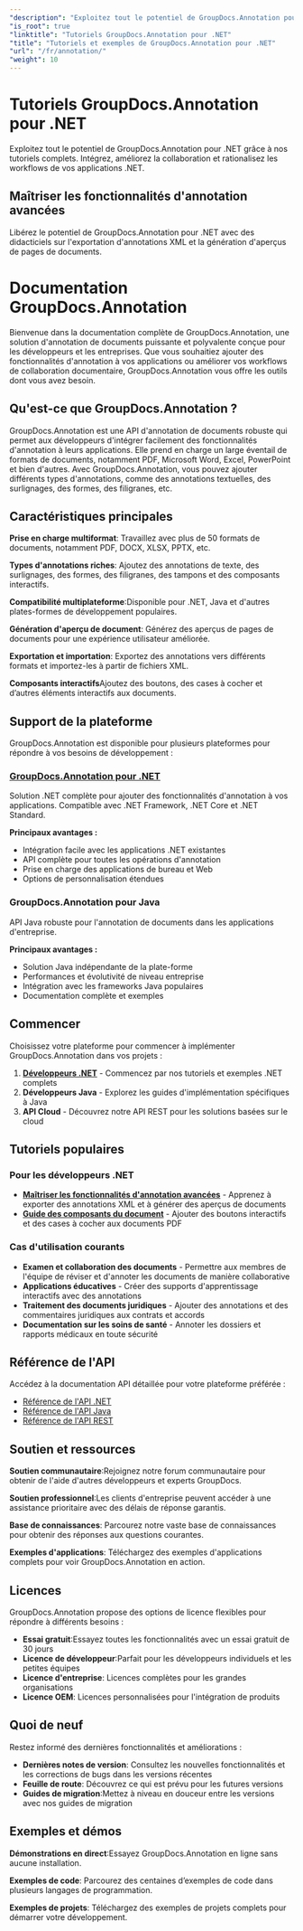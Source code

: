 ```yaml
---
"description": "Exploitez tout le potentiel de GroupDocs.Annotation pour .NET grâce à nos tutoriels. Intégrez-le facilement, améliorez la collaboration et rationalisez vos flux de travail."
"is_root": true
"linktitle": "Tutoriels GroupDocs.Annotation pour .NET"
"title": "Tutoriels et exemples de GroupDocs.Annotation pour .NET"
"url": "/fr/annotation/"
"weight": 10
---
```


# Tutoriels GroupDocs.Annotation pour .NET

Exploitez tout le potentiel de GroupDocs.Annotation pour .NET grâce à nos tutoriels complets. Intégrez, améliorez la collaboration et rationalisez les workflows de vos applications .NET.

## Maîtriser les fonctionnalités d'annotation avancées

Libérez le potentiel de GroupDocs.Annotation pour .NET avec des didacticiels sur l'exportation d'annotations XML et la génération d'aperçus de pages de documents.


# Documentation GroupDocs.Annotation

Bienvenue dans la documentation complète de GroupDocs.Annotation, une solution d'annotation de documents puissante et polyvalente conçue pour les développeurs et les entreprises. Que vous souhaitiez ajouter des fonctionnalités d'annotation à vos applications ou améliorer vos workflows de collaboration documentaire, GroupDocs.Annotation vous offre les outils dont vous avez besoin.

## Qu'est-ce que GroupDocs.Annotation ?

GroupDocs.Annotation est une API d'annotation de documents robuste qui permet aux développeurs d'intégrer facilement des fonctionnalités d'annotation à leurs applications. Elle prend en charge un large éventail de formats de documents, notamment PDF, Microsoft Word, Excel, PowerPoint et bien d'autres. Avec GroupDocs.Annotation, vous pouvez ajouter différents types d'annotations, comme des annotations textuelles, des surlignages, des formes, des filigranes, etc.

## Caractéristiques principales

**Prise en charge multiformat**: Travaillez avec plus de 50 formats de documents, notamment PDF, DOCX, XLSX, PPTX, etc.

**Types d'annotations riches**: Ajoutez des annotations de texte, des surlignages, des formes, des filigranes, des tampons et des composants interactifs.

**Compatibilité multiplateforme**:Disponible pour .NET, Java et d'autres plates-formes de développement populaires.

**Génération d'aperçu de document**: Générez des aperçus de pages de documents pour une expérience utilisateur améliorée.

**Exportation et importation**: Exportez des annotations vers différents formats et importez-les à partir de fichiers XML.

**Composants interactifs**Ajoutez des boutons, des cases à cocher et d’autres éléments interactifs aux documents.

## Support de la plateforme

GroupDocs.Annotation est disponible pour plusieurs plateformes pour répondre à vos besoins de développement :

### [GroupDocs.Annotation pour .NET](/annotation/net/)
Solution .NET complète pour ajouter des fonctionnalités d'annotation à vos applications. Compatible avec .NET Framework, .NET Core et .NET Standard.

**Principaux avantages :**
- Intégration facile avec les applications .NET existantes
- API complète pour toutes les opérations d'annotation
- Prise en charge des applications de bureau et Web
- Options de personnalisation étendues

### GroupDocs.Annotation pour Java
API Java robuste pour l'annotation de documents dans les applications d'entreprise.

**Principaux avantages :**
- Solution Java indépendante de la plate-forme
- Performances et évolutivité de niveau entreprise
- Intégration avec les frameworks Java populaires
- Documentation complète et exemples

## Commencer

Choisissez votre plateforme pour commencer à implémenter GroupDocs.Annotation dans vos projets :

1. **[Développeurs .NET](/annotation/net/)** - Commencez par nos tutoriels et exemples .NET complets
2. **Développeurs Java** - Explorez les guides d'implémentation spécifiques à Java
3. **API Cloud** - Découvrez notre API REST pour les solutions basées sur le cloud

## Tutoriels populaires

### Pour les développeurs .NET
- **[Maîtriser les fonctionnalités d'annotation avancées](/annotation/net/master-advanced-annotation-features/)** - Apprenez à exporter des annotations XML et à générer des aperçus de documents
- **[Guide des composants du document](/annotation/net/guide-to-document-components/)** - Ajouter des boutons interactifs et des cases à cocher aux documents PDF

### Cas d'utilisation courants
- **Examen et collaboration des documents** - Permettre aux membres de l'équipe de réviser et d'annoter les documents de manière collaborative
- **Applications éducatives** - Créer des supports d'apprentissage interactifs avec des annotations
- **Traitement des documents juridiques** - Ajouter des annotations et des commentaires juridiques aux contrats et accords
- **Documentation sur les soins de santé** - Annoter les dossiers et rapports médicaux en toute sécurité

## Référence de l'API

Accédez à la documentation API détaillée pour votre plateforme préférée :

- [Référence de l'API .NET](https://reference.groupdocs.com/annotation/net/)
- [Référence de l'API Java](https://reference.groupdocs.com/annotation/java/)
- [Référence de l'API REST](https://reference.groupdocs.com/annotation/rest/)

## Soutien et ressources

**Soutien communautaire**:Rejoignez notre forum communautaire pour obtenir de l'aide d'autres développeurs et experts GroupDocs.

**Soutien professionnel**:Les clients d'entreprise peuvent accéder à une assistance prioritaire avec des délais de réponse garantis.

**Base de connaissances**: Parcourez notre vaste base de connaissances pour obtenir des réponses aux questions courantes.

**Exemples d'applications**: Téléchargez des exemples d'applications complets pour voir GroupDocs.Annotation en action.

## Licences

GroupDocs.Annotation propose des options de licence flexibles pour répondre à différents besoins :

- **Essai gratuit**:Essayez toutes les fonctionnalités avec un essai gratuit de 30 jours
- **Licence de développeur**:Parfait pour les développeurs individuels et les petites équipes
- **Licence d'entreprise**: Licences complètes pour les grandes organisations
- **Licence OEM**: Licences personnalisées pour l'intégration de produits

## Quoi de neuf

Restez informé des dernières fonctionnalités et améliorations :

- **Dernières notes de version**: Consultez les nouvelles fonctionnalités et les corrections de bugs dans les versions récentes
- **Feuille de route**: Découvrez ce qui est prévu pour les futures versions
- **Guides de migration**:Mettez à niveau en douceur entre les versions avec nos guides de migration

## Exemples et démos

**Démonstrations en direct**:Essayez GroupDocs.Annotation en ligne sans aucune installation.

**Exemples de code**: Parcourez des centaines d’exemples de code dans plusieurs langages de programmation.

**Exemples de projets**: Téléchargez des exemples de projets complets pour démarrer votre développement.